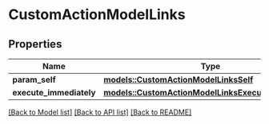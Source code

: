 # CustomActionModelLinks

## Properties

Name | Type | Description | Notes
------------ | ------------- | ------------- | -------------
**param_self** | [**models::CustomActionModelLinksSelf**](CustomActionModel__links_self.md) |  | 
**execute_immediately** | [**models::CustomActionModelLinksExecuteImmediately**](CustomActionModel__links_executeImmediately.md) |  | 

[[Back to Model list]](../README.md#documentation-for-models) [[Back to API list]](../README.md#documentation-for-api-endpoints) [[Back to README]](../README.md)


